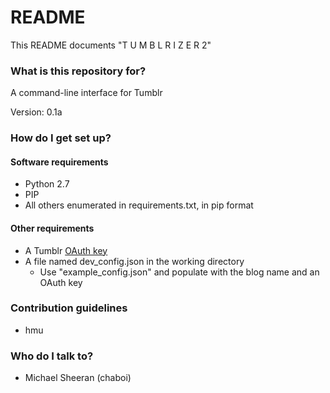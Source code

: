 # README #

This README documents "T U M B L R I Z E R 2"

### What is this repository for? ###

A command-line interface for Tumblr

Version: 0.1a

### How do I get set up? ###

#### Software requirements ####

- Python 2.7
- PIP
- All others enumerated in requirements.txt, in pip format

#### Other requirements ####

- A Tumblr [OAuth key](https://www.tumblr.com/docs/en/api/v2#auth)
- A file named dev_config.json in the working directory
  - Use "example_config.json" and populate with the blog name and an OAuth key

### Contribution guidelines ###

* hmu

### Who do I talk to? ###

* Michael Sheeran (chaboi)